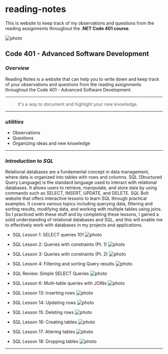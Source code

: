 # reading-notes
This is website to keep track of my observations and questions from the reading assignments throughout the **.NET Code 401 course**.

![photo](https://clockify.me/blog/wp-content/uploads/2021/10/Best-brainstorming-techniques-for-productive-work-cover-min.png)

## Code 401 - Advanced Software Development



### *Overview*
Reading Notes is a website that can help you to write down and keep track of your observations and questions from the reading assignments throughout the Code 401 - Advanced Software Development. 


---


> It's a way to document and highlight your new knowledge. 


---


### *utilities* 

-  Observations
-  Questions 
-  Organizing ideas and new knowledge 

---

### *Introduction to SQL* 

Relational databases are a fundamental concept in data management, where data is organized into tables with rows and columns. SQL (Structured Query Language) is the standard language used to interact with relational databases. It allows users to retrieve, manipulate, and store data by using commands such as SELECT, INSERT, UPDATE, and DELETE. SQL Bolt website that offers interactive lessons to learn SQL through practical examples. It covers various topics including querying data, filtering and sorting results, modifying data, and working with multiple tables using joins. So I practiced with these stuff and by completing these lessons, I gained a solid understanding of relational databases and SQL, and this will enable me to effectively work with databases in my projects and applications.


- SQL Lesson 1: SELECT queries 101
![photo](./assets/images/SQL%20Lesson1.png)

- SQL Lesson 2: Queries with constraints (Pt. 1)
![photo](./assets/images/SQL%20Lesson2.png)

- SQL Lesson 3: Queries with constraints (Pt. 2)
![photo](./assets/images/SQL%20Lesson3.png)

- SQL Lesson 4: Filtering and sorting Query results
![photo](./assets/images/SQL%20Lesson4.png)

- SQL Review: Simple SELECT Queries
![photo](./assets/images/SQL%20Lesson5.png)

- SQL Lesson 6: Multi-table queries with JOINs
![photo](./assets/images/SQL%20Lesson6.png)

- SQL Lesson 13: Inserting rows
![photo](./assets/images/SQL%20Lesson13.png)

- SQL Lesson 14: Updating rows
![photo](./assets/images/SQL%20Lesson14.png)

- SQL Lesson 15: Deleting rows
![photo](./assets/images/SQL%20Lesson15.png)

- SQL Lesson 16: Creating tables
![photo](./assets/images/SQL%20Lesson16.png)

- SQL Lesson 17: Altering tables
![photo](./assets/images/SQL%20Lesson17.png)

- SQL Lesson 18: Dropping tables
![photo](./assets/images/SQL%20Lesson18.png)

---

